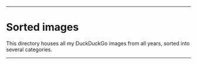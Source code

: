 
***

# Sorted images

This directory houses all my DuckDuckGo images from all years, sorted into several categories.

***
